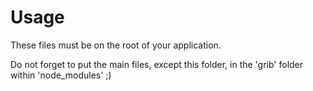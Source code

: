 # Usage
These files must be on the root of your application.

Do not forget to put the main files, except this folder, in the 'grib' folder within 'node_modules' ;)
